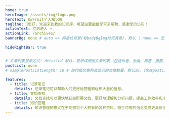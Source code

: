 ```yaml
---
home: true
heroImage: /assets/img/logo.png
heroText: KwFruit个人知识库
tagline: 🚀您好，欢迎来到我的知识库，希望这里能给您带来帮助，感谢您的访问！
actionText: 立刻进入 →
actionLink: /archives/
bannerBg: none # auto => 网格纹背景(有bodyBgImg时无背景)，默认 | none => 无 | '大图地址' | background: 自定义背景样式       提示：如发现文本颜色不适应你的背景时可以到palette.styl修改$bannerTextColor变量

hideRightBar: true


# 文章列表显示方式: detailed 默认，显示详细版文章列表（包括作者、分类、标签、摘要、分页等）| simple => 显示简约版文章列表（仅标题和日期）| none 不显示文章列表
postList: none
# simplePostListLength: 10 # 简约版文章列表显示的文章数量，默认10。（仅在postList设置为simple时生效）

features:
  - title: 记录笔记
    details: 记录笔记可以帮助人们更好地管理和组织大量的信息。
  - title: 文档查找
    details: 文档查找可以更快地获取所需文档，更好地理解和分析问题，提高工作效率和准确性。
  - title: 知识管理
    details: 知识管理的意义在于能够将个人拥有的各种资料、随手可得的信息变成更具价值的知识。
---
```

